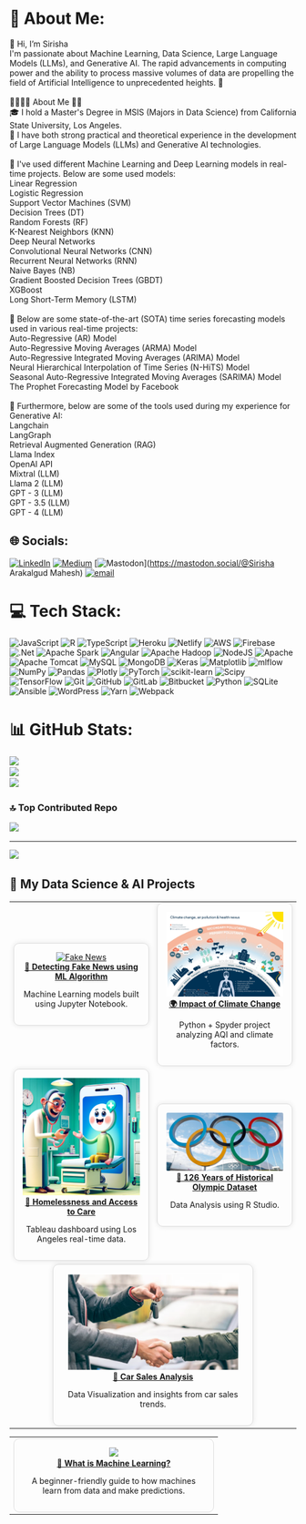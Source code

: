 # 💫 About Me:
👋 Hi, I’m Sirisha<br>I'm passionate about Machine Learning, Data Science, Large Language Models (LLMs), and Generative AI. The rapid advancements in computing power and the ability to process massive volumes of data are propelling the field of Artificial Intelligence to unprecedented heights. 🚀<br><br>👨‍🎓🙋‍♂️ About Me 💼🎒<br>🎓 I hold a Master's Degree in MSIS (Majors in Data Science) from California State University, Los Angeles.<br>🤖 I have both strong practical and theoretical experience in the development of Large Language Models (LLMs) and Generative AI technologies.<br><br>🔭 I've used different Machine Learning and Deep Learning models in real-time projects. Below are some used models:<br>Linear Regression<br>Logistic Regression<br>Support Vector Machines (SVM)<br>Decision Trees (DT)<br>Random Forests (RF)<br>K-Nearest Neighbors (KNN)<br>Deep Neural Networks<br>Convolutional Neural Networks (CNN)<br>Recurrent Neural Networks (RNN)<br>Naive Bayes (NB)<br>Gradient Boosted Decision Trees (GBDT)<br>XGBoost<br>Long Short-Term Memory (LSTM)<br><br>🔭 Below are some state-of-the-art (SOTA) time series forecasting models used in various real-time projects:<br>Auto-Regressive (AR) Model<br>Auto-Regressive Moving Averages (ARMA) Model<br>Auto-Regressive Integrated Moving Averages (ARIMA) Model<br>Neural Hierarchical Interpolation of Time Series (N-HiTS) Model<br>Seasonal Auto-Regressive Integrated Moving Averages (SARIMA) Model<br>The Prophet Forecasting Model by Facebook<br><br>🔭 Furthermore, below are some of the tools used during my experience for Generative AI:<br>Langchain<br>LangGraph<br>Retrieval Augmented Generation (RAG)<br>Llama Index<br>OpenAI API<br>Mixtral (LLM)<br>Llama 2 (LLM)<br>GPT - 3 (LLM)<br>GPT - 3.5 (LLM)<br>GPT - 4 (LLM)


## 🌐 Socials:
[![LinkedIn](https://img.shields.io/badge/LinkedIn-%230077B5.svg?logo=linkedin&logoColor=white)](https://linkedin.com/in/https://www.linkedin.com/in/sirisha-mahesh/) [![Medium](https://img.shields.io/badge/Medium-12100E?logo=medium&logoColor=white)](https://medium.com/@https://medium.com/@sirishamahesh93) [![Mastodon](https://img.shields.io/badge/-MASTODON-%232B90D9?logo=mastodon&logoColor=white)](https://mastodon.social/@Sirisha Arakalgud Mahesh) [![email](https://img.shields.io/badge/Email-D14836?logo=gmail&logoColor=white)](mailto:sirishamahesh93@gmail.com) 

# 💻 Tech Stack:
![JavaScript](https://img.shields.io/badge/javascript-%23323330.svg?style=for-the-badge&logo=javascript&logoColor=%23F7DF1E) ![R](https://img.shields.io/badge/r-%23276DC3.svg?style=for-the-badge&logo=r&logoColor=white) ![TypeScript](https://img.shields.io/badge/typescript-%23007ACC.svg?style=for-the-badge&logo=typescript&logoColor=white) ![Heroku](https://img.shields.io/badge/heroku-%23430098.svg?style=for-the-badge&logo=heroku&logoColor=white) ![Netlify](https://img.shields.io/badge/netlify-%23000000.svg?style=for-the-badge&logo=netlify&logoColor=#00C7B7) ![AWS](https://img.shields.io/badge/AWS-%23FF9900.svg?style=for-the-badge&logo=amazon-aws&logoColor=white) ![Firebase](https://img.shields.io/badge/firebase-%23039BE5.svg?style=for-the-badge&logo=firebase) ![.Net](https://img.shields.io/badge/.NET-5C2D91?style=for-the-badge&logo=.net&logoColor=white) ![Apache Spark](https://img.shields.io/badge/Apache%20Spark-FDEE21?style=for-the-badge&logo=apachespark&logoColor=black) ![Angular](https://img.shields.io/badge/angular-%23DD0031.svg?style=for-the-badge&logo=angular&logoColor=white) ![Apache Hadoop](https://img.shields.io/badge/Apache%20Hadoop-66CCFF?style=for-the-badge&logo=apachehadoop&logoColor=black) ![NodeJS](https://img.shields.io/badge/node.js-6DA55F?style=for-the-badge&logo=node.js&logoColor=white) ![Apache](https://img.shields.io/badge/apache-%23D42029.svg?style=for-the-badge&logo=apache&logoColor=white) ![Apache Tomcat](https://img.shields.io/badge/apache%20tomcat-%23F8DC75.svg?style=for-the-badge&logo=apache-tomcat&logoColor=black) ![MySQL](https://img.shields.io/badge/mysql-4479A1.svg?style=for-the-badge&logo=mysql&logoColor=white) ![MongoDB](https://img.shields.io/badge/MongoDB-%234ea94b.svg?style=for-the-badge&logo=mongodb&logoColor=white) ![Keras](https://img.shields.io/badge/Keras-%23D00000.svg?style=for-the-badge&logo=Keras&logoColor=white) ![Matplotlib](https://img.shields.io/badge/Matplotlib-%23ffffff.svg?style=for-the-badge&logo=Matplotlib&logoColor=black) ![mlflow](https://img.shields.io/badge/mlflow-%23d9ead3.svg?style=for-the-badge&logo=numpy&logoColor=blue) ![NumPy](https://img.shields.io/badge/numpy-%23013243.svg?style=for-the-badge&logo=numpy&logoColor=white) ![Pandas](https://img.shields.io/badge/pandas-%23150458.svg?style=for-the-badge&logo=pandas&logoColor=white) ![Plotly](https://img.shields.io/badge/Plotly-%233F4F75.svg?style=for-the-badge&logo=plotly&logoColor=white) ![PyTorch](https://img.shields.io/badge/PyTorch-%23EE4C2C.svg?style=for-the-badge&logo=PyTorch&logoColor=white) ![scikit-learn](https://img.shields.io/badge/scikit--learn-%23F7931E.svg?style=for-the-badge&logo=scikit-learn&logoColor=white) ![Scipy](https://img.shields.io/badge/SciPy-%230C55A5.svg?style=for-the-badge&logo=scipy&logoColor=%white) ![TensorFlow](https://img.shields.io/badge/TensorFlow-%23FF6F00.svg?style=for-the-badge&logo=TensorFlow&logoColor=white) ![Git](https://img.shields.io/badge/git-%23F05033.svg?style=for-the-badge&logo=git&logoColor=white) ![GitHub](https://img.shields.io/badge/github-%23121011.svg?style=for-the-badge&logo=github&logoColor=white) ![GitLab](https://img.shields.io/badge/gitlab-%23181717.svg?style=for-the-badge&logo=gitlab&logoColor=white) ![Bitbucket](https://img.shields.io/badge/bitbucket-%230047B3.svg?style=for-the-badge&logo=bitbucket&logoColor=white) ![Python](https://img.shields.io/badge/python-3670A0?style=for-the-badge&logo=python&logoColor=ffdd54) ![SQLite](https://img.shields.io/badge/sqlite-%2307405e.svg?style=for-the-badge&logo=sqlite&logoColor=white) ![Ansible](https://img.shields.io/badge/ansible-%231A1918.svg?style=for-the-badge&logo=ansible&logoColor=white) ![WordPress](https://img.shields.io/badge/WordPress-%23117AC9.svg?style=for-the-badge&logo=WordPress&logoColor=white) ![Yarn](https://img.shields.io/badge/yarn-%232C8EBB.svg?style=for-the-badge&logo=yarn&logoColor=white) ![Webpack](https://img.shields.io/badge/webpack-%238DD6F9.svg?style=for-the-badge&logo=webpack&logoColor=black)
# 📊 GitHub Stats:
![](https://github-readme-stats.vercel.app/api?username=sirishavivek2&theme=dark&hide_border=false&include_all_commits=true&count_private=true)<br/>
![](https://nirzak-streak-stats.vercel.app/?user=sirishavivek2&theme=dark&hide_border=false)<br/>
![](https://github-readme-stats.vercel.app/api/top-langs/?username=sirishavivek2&theme=dark&hide_border=false&include_all_commits=true&count_private=true&layout=compact)

### 🔝 Top Contributed Repo
![](https://github-contributor-stats.vercel.app/api?username=sirishavivek2&limit=5&theme=dark&combine_all_yearly_contributions=true)

---
[![](https://visitcount.itsvg.in/api?id=sirishavivek2&icon=0&color=0)](https://visitcount.itsvg.in)

<!-- Proudly created with GPRM ( https://gprm.itsvg.in ) -->

## 🧠 My Data Science & AI Projects




<table width="100%" cellpadding="20">
  <tr>
    <td width="50%" align="center">
      <div style="border: 1px solid #ddd; border-radius: 10px; padding: 15px; box-shadow: 0 0 10px rgba(0,0,0,0.1);">
        <a href="https://github.com/sirishavivek2/ML-Projects" target="_blank">
          <img src="https://github.com/sirishavivek2/ML-Projects/blob/main/FakeNews.png?raw=true" width="300" alt="Fake News"/><br/>
          <b>📘 Detecting Fake News using ML Algorithm</b>
        </a>
        <p>Machine Learning models built using Jupyter Notebook.</p>
      </div>
    </td>
    <td width="50%" align="center">
      <div style="border: 1px solid #ddd; border-radius: 10px; padding: 15px; box-shadow: 0 0 10px rgba(0,0,0,0.1);">
        <a href="https://github.com/sirishavivek2/The-Imapact-of-Climate-Change-Through-Air-Quality" target="_blank">
          <img src="https://github.com/sirishavivek2/The-Imapact-of-Climate-Change-Through-Air-Quality/blob/main/Climate_change.png?raw=true" width="300" alt="Climate Change"/><br/>
          <b>🌍 Impact of Climate Change</b>
        </a>
        <p>Python + Spyder project analyzing AQI and climate factors.</p>
      </div>
    </td>
  </tr>
  <tr>
    <td width="50%" align="center">
      <div style="border: 1px solid #ddd; border-radius: 10px; padding: 15px; box-shadow: 0 0 10px rgba(0,0,0,0.1);">
        <a href="https://github.com/sirishavivek2/Homelessness-and-Access-to-Care" target="_blank">
          <img src="https://github.com/sirishavivek2/Homelessness-and-Access-to-Care/blob/main/health_assistant_doctor.png?raw=true" width="300" alt="Healthcare"/><br/>
          <b>🏥 Homelessness and Access to Care</b>
        </a>
        <p>Tableau dashboard using Los Angeles real-time data.</p>
      </div>
    </td>
    <td width="50%" align="center">
      <div style="border: 1px solid #ddd; border-radius: 10px; padding: 15px; box-shadow: 0 0 10px rgba(0,0,0,0.1);">
        <a href="https://github.com/sirishavivek2/126-Years-of-Historical-Olympic-Dataset" target="_blank">
          <img src="https://github.com/sirishavivek2/126-Years-of-Historical-Olympic-Dataset/blob/main/Olympicimage.png?raw=true" width="300" alt="Olympics"/><br/>
          <b>🤖 126 Years of Historical Olympic Dataset</b>
        </a>
        <p>Data Analysis using R Studio.</p>
      </div>
    </td>
  </tr>
  <tr>
    <td width="50%" align="center" colspan="2">
      <div style="border: 1px solid #ddd; border-radius: 10px; padding: 15px; width: 320px; margin: auto; box-shadow: 0 0 10px rgba(0,0,0,0.1);">
        <a href="https://github.com/sirishavivek2/Car-Sales" target="_blank">
          <img src="https://github.com/sirishavivek2/Car-Sales/blob/main/CarSalesimage.png?raw=true" width="300" alt="Car Sales"/><br/>
          <b>🚗 Car Sales Analysis</b>
        </a>
        <p>Data Visualization and insights from car sales trends.</p>
      </div>
    </td>
  </tr>
</table>




<table>
  <tr>
    <td width="100%" align="center" >
      <div style="border: 1px solid #ddd; border-radius: 10px; padding: 15px; width: 320px; margin: auto;">
        <a href="https://medium.com/@sirishamahesh93/what-is-machine-learning-3d80fcbe22c1" target="_blank">
          <img src="https://miro.medium.com/v2/resize:fit:828/format:webp/1*yJ7k1NQ_ozwPHiAeoWm1DA.png" width="300" /><br/>
          <b>🤖 What is Machine Learning?</b>
        </a>
        <p>A beginner-friendly guide to how machines learn from data and make predictions.</p>
      </div>
    </td>
  </tr>
</table>
